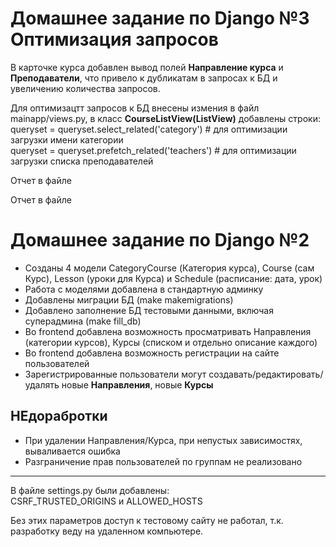 <h1>Домашнее задание по Django №3 Оптимизация запросов</h1>
<p>В карточке курса добавлен вывод полей <b>Направление курса</b> и <b>Преподаватели</b>, что привело к  дубликатам в запросах к БД и увеличению количества запросов.</p>
<p>Для оптимизацтт запросов к БД внесены измения в файл mainapp/views.py, в класс <b>CourseListView(ListView)</b> добавлены строки:
queryset = queryset.select_related('category') # для оптимизации загрузки имени категории<br>
queryset = queryset.prefetch_related('teachers') # для оптимизации загрузки списка преподавателей</p>
<p>Отчет в файле </p>
<p>Отчет в файле </p>
<h1>Домашнее задание по Django №2</h1>
<ul>
<li> Созданы 4 модели CategoryCourse (Категория курса), Course (сам Курс), Lesson (уроки для Курса) и Schedule (расписание: дата, урок)</li>
<li> Работа с моделями добавлена в стандартную админку</li>
<li> Добавлены миграции БД (make makemigrations) </li>
<li> Добавлено заполнение БД тестовыми данными, включая суперадмина (make fill_db)</li>
<li> Во frontend добавлена возможность просматривать Направления (категории курсов), Курсы (списком и отдельно описание каждого)</li>
<li> Во frontend добавлена возможность регистрации на сайте пользователей</li>
<li> Зарегистрированные пользователи могут создавать/редактировать/удалять новые <b>Направления</b>, новые <b>Курсы</b></li>
</ul>
<h2>НЕдорабротки</h2>
<ul>
<li>При удалении Направления/Курса, при непустых зависимостях, вываливается ошибка</li>
<li>Разграничение прав пользователей по группам не реализовано</li>
</ul>
<hr>
<p>В файле settings.py были добавлены:<br>CSRF_TRUSTED_ORIGINS и ALLOWED_HOSTS</p>
<p>Без этих параметров доступ к тестовому сайту не работал, т.к. разработку веду на удаленном компьютере.</p>